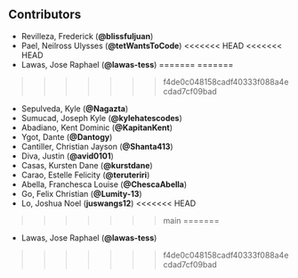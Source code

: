 ## Contributors
- Revilleza, Frederick (**@blissfuljuan**)
- Pael, Neilross Ulysses (**@tetWantsToCode**)
<<<<<<< HEAD
<<<<<<< HEAD
- Lawas, Jose Raphael (**@lawas-tess**)
=======
=======
>>>>>>> f4de0c048158cadf40333f088a4ecdad7cf09bad
- Sepulveda, Kyle (**@Nagazta**)
- Sumucad, Joseph Kyle (**@kylehatescodes**)
- Abadiano, Kent Dominic (**@KapitanKent**)
- Ygot, Dante (**@Dantogy**)
- Cantiller, Christian Jayson (**@Shanta413**)
- Diva, Justin (**@avid0101**)
- Casas, Kursten Dane (**@kurstdane**)
- Carao, Estelle Felicity (**@teruteriri**)
- Abella, Franchesca Louise (**@ChescaAbella**)
- Go, Felix Christian (**@Lumity-13**)
- Lo, Joshua Noel (**juswangs12**)
<<<<<<< HEAD
>>>>>>> main
=======
- Lawas, Jose Raphael (**@lawas-tess**)
>>>>>>> f4de0c048158cadf40333f088a4ecdad7cf09bad
